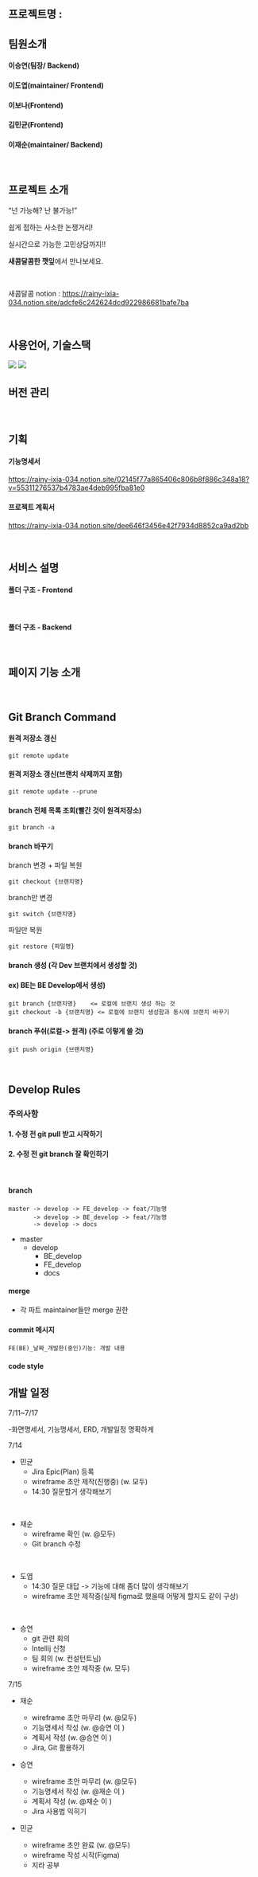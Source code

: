 ## 프로젝트명 : 

## 팀원소개

#### 이승연(팀장/ Backend)

#### 이도엽(maintainer/ Frontend)

#### 이보나(Frontend)

#### 김민균(Frontend)

#### 이재순(maintainer/ Backend)

<br/>

## 프로젝트 소개 
“넌 가능해? 난 불가능!”

쉽게 접하는 사소한 논쟁거리!

실시간으로 가능한 고민상담까지!!

**새콤달콤한 깻잎**에서 만나보세요.

<br/>

새콤달콤 notion : https://rainy-ixia-034.notion.site/adcfe6c242624dcd922986681bafe7ba


<br/>

## 사용언어, 기술스택 
<img src="https://img.shields.io/badge/Language-JAVA-red"/> 

<img src="https://img.shields.io/badge/Frontend-Vue-brightgreen"/>

<br/>

## 버전 관리


<br/>

## 기획

#### 기능명세서
https://rainy-ixia-034.notion.site/02145f77a865406c806b8f886c348a18?v=55311276537b4783ae4deb995fba81e0

#### 프로젝트 계획서
https://rainy-ixia-034.notion.site/dee646f3456e42f7934d8852ca9ad2bb

<br/>

## 서비스 설명 

#### 폴더 구조 - Frontend
<br/>


#### 폴더 구조 - Backend
<br/>


## 페이지 기능 소개 
<br/>


## Git Branch Command

#### 원격 저장소 갱신

```
git remote update
```

#### 원격 저장소 갱신(브랜치 삭제까지 포함)

```
git remote update --prune
```

#### branch 전체 목록 조회(빨간 것이 원격저장소)

```
git branch -a
```

#### branch 바꾸기

branch 변경 + 파일 복원

```
git checkout {브랜치명}
```

branch만 변경

```
git switch {브랜치명}
```

파일만 복원

```
git restore {파일명}
```

#### branch 생성 (각 Dev 브랜치에서 생성할 것)

#### ex) BE는 BE Develop에서 생성)
```
git branch {브랜치명}    <= 로컬에 브랜치 생성 하는 것
git checkout -b {브랜치명} <= 로컬에 브랜치 생성함과 동시에 브랜치 바꾸기
```

#### branch 푸쉬(로컬-> 원격) (주로 이렇게 쓸 것)
```
git push origin {브랜치명}
```
<br/>

## Develop Rules
### 주의사항 

#### 1. 수정 전 git pull 받고 시작하기 
#### 2. 수정 전 git branch 잘 확인하기 

<br/>

#### branch 

```
master -> develop -> FE_develop -> feat/기능명
	   -> develop -> BE_develop -> feat/기능명
	   -> develop -> docs
```

- master
  - develop
    - BE_develop
    - FE_develop
    - docs

#### merge

- 각 파트 maintainer들만 merge 권한

#### commit 메시지 

```
FE(BE)_날짜_개발한(중인)기능: 개발 내용   
```



#### code style





## 개발 일정 



7/11~7/17

-화면명세서, 기능명세서, ERD, 개발일정 명확하게

7/14

- 민균
  - Jira Epic(Plan) 등록
  - wireframe 초안 제작(진행중) (w. 모두)
  - 14:30 질문할거 생각해보기 
<br/>

- 재순
  - wireframe 확인 (w. @모두)
  - Git branch 수정
<br/>

- 도엽
  - 14:30 질문 대답 -> 기능에 대해 좀더 많이 생각해보기
  - wireframe 초안 제작중(실제 figma로 했을때 어떻게 할지도 같이 구상)
<br/>

- 승연 
  - git 관련 회의 
  - Intellij 신청 
  - 팀 회의 (w. 컨설턴트님)
  - wireframe 초안 제작중 (w. 모두) 


7/15
- 재순
  - wireframe 초안 마무리 (w. @모두)
  - 기능명세서 작성 (w. @승연 이 )
  - 계획서 작성 (w. @승연 이  )
  - Jira, Git 활용하기

- 승연
  - wireframe 초안 마무리 (w. @모두)
  - 기능명세서 작성 (w. @재순 이 )
  - 계획서 작성 (w. @재순 이 )
  - Jira 사용법 익히기

- 민균
  - wireframe 초안 완료 (w. @모두)
  - wireframe 작성 시작(Figma)
  - 지라 공부
